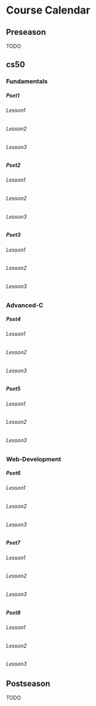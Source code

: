 # Course Calendar

## Preseason
TODO

## cs50

### Fundamentals

##### Pset1
###### Lesson1
###### Lesson2
###### Lesson3

##### Pset2
###### Lesson1
###### Lesson2
###### Lesson3

##### Pset3
###### Lesson1
###### Lesson2
###### Lesson3

### Advanced-C

##### Pset4
###### Lesson1
###### Lesson2
###### Lesson3

##### Pset5
###### Lesson1
###### Lesson2
###### Lesson3

### Web-Development

##### Pset6
###### Lesson1
###### Lesson2
###### Lesson3

##### Pset7
###### Lesson1
###### Lesson2
###### Lesson3

##### Pset8
###### Lesson1
###### Lesson2
###### Lesson3

## Postseason
TODO